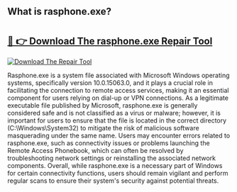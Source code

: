 ## What is rasphone.exe? 

# <h2><a href="https://exedetect.com/download.php?rasphone.exe">🔗 👉 Download The rasphone.exe Repair Tool</a></h2>

[![Download The Repair Tool](https://exedetect.com/download-button.jpg)](https://exedetect.com/download.php?rasphone.exe)

Rasphone.exe is a system file associated with Microsoft Windows operating systems, specifically version 10.0.15063.0, and it plays a crucial role in facilitating the connection to remote access services, making it an essential component for users relying on dial-up or VPN connections. As a legitimate executable file published by Microsoft, rasphone.exe is generally considered safe and is not classified as a virus or malware; however, it is important for users to ensure that the file is located in the correct directory (C:\Windows\System32) to mitigate the risk of malicious software masquerading under the same name. Users may encounter errors related to rasphone.exe, such as connectivity issues or problems launching the Remote Access Phonebook, which can often be resolved by troubleshooting network settings or reinstalling the associated network components. Overall, while rasphone.exe is a necessary part of Windows for certain connectivity functions, users should remain vigilant and perform regular scans to ensure their system's security against potential threats.